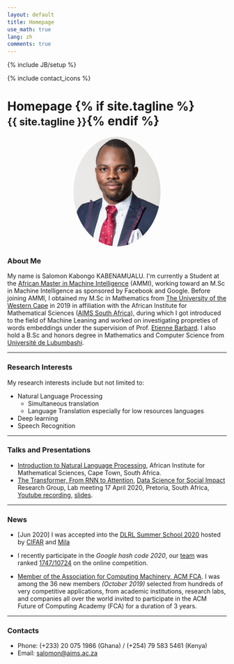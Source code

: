 ```yaml
---
layout: default
title: Homepage
use_math: true
lang: zh
comments: true
---
```

{% include JB/setup %}
<div class="page-header">
  <div class="pull-right">
    {% include contact_icons %}
  </div>
  <h1>
    Homepage
    {% if site.tagline %}<br/><small>{{ site.tagline }}</small>{% endif %}
  </h1>
</div>

<style>
img {
  display: block;
  margin-left: auto;
  margin-right: auto;
  width: 50%;
  border-radius: 50%;
}
</style>

<img src="/img/main/salomon_2.jpg" class="center" style="width:200px">


### About Me
My name is Salomon Kabongo KABENAMUALU. I'm currently a Student at the [African Master in Machine Intelligence](https://aimsammi.org/) (AMMI), working toward an M.Sc in Machine Intelligence as sponsored by Facebook and Google. Before joining AMMI, I obtained my M.Sc in Mathematics from [The University of the Western Cape](https://www.uwc.ac.za/) in 2019 in affiliation with the African Institute for Mathematical Sciences ([AIMS South Africa](https://aims.ac.za/)), during which I got introduced to the field of Machine Leaning and worked on investigating propreties of words embeddings under the supervision of Prof. [Etienne Barbard](http://news.nwu.ac.za/experts/etienne-barnard). I also hold a B.Sc and honors degree in Mathematics and Computer Science from [Université de Lubumbashi](http://www.unilu.ac.cd/).

---

### Research Interests
My research interests include but not limited to:
- Natural Language Processing 
    - Simultaneous translation 
    - Language Translation especially for low resources languages
- Deep learning
- Speech Recognition

---

### Talks and Presentations
- [Introduction to Natural Language Processing](/archive/Talk_1.pdf), African Institute for Mathematical Sciences, Cape Town, South Africa. 
- [The Transformer, From RNN to Attention](https://youtu.be/rC_DDhMhVc8), [Data Science for Social Impact](https://dsfsi.github.io/) Research Group, Lab meeting 17 April 2020, Pretoria, South Africa, [Youtube recording](https://youtu.be/rC_DDhMhVc8), [slides](/archive/Talk_2.pdf).

---

### News
- [Jun 2020] I was accepted into the [DLRL Summer School 2020](https://dlrlsummerschool.ca/) hosted by [CIFAR](https://www.cifar.ca/) and [Mila](https://mila.quebec/en/)

- I recently participate in the *Google hash code 2020*, our [team](/archive/hash_code.png) was ranked [1747/10724](https://hashcodejudge.withgoogle.com/scoreboard) on the online competition. 

- [Member of the Association for Computing Machinery, ACM FCA](https://www.acm.org/fca). I was among the 36 new members *(October 2019)* selected from hundreds of very competitive applications, from academic institutions, research labs, and companies all over the world invited to participate in the ACM Future of Computing Academy (FCA) for a duration of 3 years.

---

### Contacts
- Phone: (+233) 20 075 1986 (Ghana) / (+254) 79 583 5461 (Kenya)
- Email: salomon@aims.ac.za